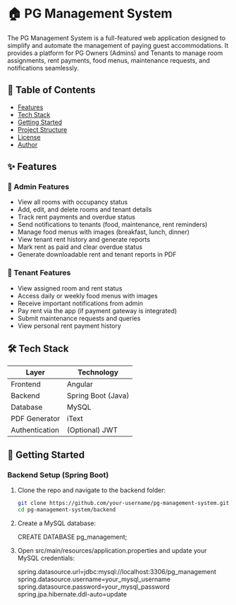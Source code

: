 # 🏠 PG Management System

The PG Management System is a full-featured web application designed to simplify and automate the management of paying guest accommodations. It provides a platform for PG Owners (Admins) and Tenants to manage room assignments, rent payments, food menus, maintenance requests, and notifications seamlessly.

## 📌 Table of Contents

- [Features](#features)
- [Tech Stack](#tech-stack)
- [Getting Started](#getting-started)
- [Project Structure](#project-structure)
- [License](#license)
- [Author](#author)

## ✨ Features

### 🔑 Admin Features
- View all rooms with occupancy status  
- Add, edit, and delete rooms and tenant details  
- Track rent payments and overdue status  
- Send notifications to tenants (food, maintenance, rent reminders)  
- Manage food menus with images (breakfast, lunch, dinner)  
- View tenant rent history and generate reports  
- Mark rent as paid and clear overdue status  
- Generate downloadable rent and tenant reports in PDF  

### 👤 Tenant Features
- View assigned room and rent status  
- Access daily or weekly food menus with images  
- Receive important notifications from admin  
- Pay rent via the app (if payment gateway is integrated)  
- Submit maintenance requests and queries  
- View personal rent payment history  

## 🛠 Tech Stack

| Layer         | Technology         |
|---------------|-------------------|
| Frontend      | Angular            |
| Backend       | Spring Boot (Java) |
| Database      | MySQL              |
| PDF Generator | iText              |
| Authentication| (Optional) JWT     |

## 🚀 Getting Started

### Backend Setup (Spring Boot)

1. Clone the repo and navigate to the backend folder:

   ```bash
   git clone https://github.com/your-username/pg-management-system.git
   cd pg-management-system/backend
   
2. Create a MySQL database:

   CREATE DATABASE pg_management;

4. Open src/main/resources/application.properties and update your MySQL credentials:

   spring.datasource.url=jdbc:mysql://localhost:3306/pg_management
   spring.datasource.username=your_mysql_username
   spring.datasource.password=your_mysql_password
   spring.jpa.hibernate.ddl-auto=update

